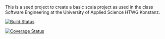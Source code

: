 This is a seed project to create a basic scala project as used in the
class Software Engineering at the University of Applied Science HTWG Konstanz.

[![Build Status](https://travis-ci.com/Yvii789/de.htwg.se.Monopoly.svg?branch=master)](https://travis-ci.com/Yvii789/de.htwg.se.Monopoly)

[![Coverage Status](https://coveralls.io/repos/github/Yvii789/de.htwg.se.Monopoly/badge.svg)](https://coveralls.io/github/Yvii789/de.htwg.se.Monopoly)
